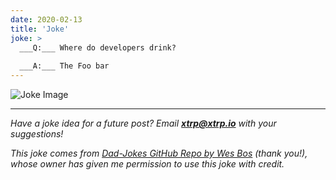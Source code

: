 ```yaml
---
date: 2020-02-13
title: 'Joke'
joke: >
  ___Q:___ Where do developers drink?
  
  ___A:___ The Foo bar
---
```


![Joke Image](https://private.xtrp.io/projects/DailyDeveloperJokes/public_image_server/images/5e12597fe0374.png)

---
*Have a joke idea for a future post? Email **[xtrp@xtrp.io](mailto:xtrp@xtrp.io)** with your suggestions!*

*This joke comes from [Dad-Jokes GitHub Repo by Wes Bos](https://github.com/wesbos/dad-jokes) (thank you!), whose owner has given me permission to use this joke with credit.*

<!-- 
Joke text:
**Q:** Where do developers drink?

**A:** The Foo bar
 -->


